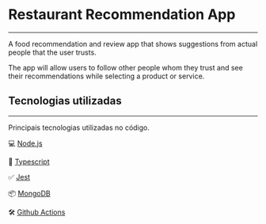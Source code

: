 # Restaurant Recommendation App
-----------
A food recommendation and review app that shows suggestions from actual people that the user trusts.

The app will allow users to follow other people whom they trust and see their recommendations while selecting a product or service.

## Tecnologias utilizadas
----
Principais tecnologias utilizadas no código.

💻 [Node.js](https://nodejs.org/)

🧰 [Typescript](https://www.typescriptlang.org/)

✅ [Jest](https://jestjs.io/)

📦 [MongoDB](https://www.mongodb.com/)

🛠 [Github Actions](https://github.com/features/actions)
